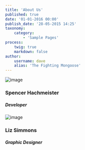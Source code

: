 ```yaml
---
title: 'About Us'
published: true
date: '01-01-2016 00:00'
publish_date: '28-05-2015 14:25'
taxonomy:
    category:
        - 'Sample Pages'
process:
    twig: true
    markdown: false
author:
    username: dave
    alias: 'The Fighting Mongoose'
---
```


<div class="gantry-width-block gantry-width-25">
	<div class="gantry-width-spacer">
		<div class="rt-center">
			<span class="rt-team-img">
				<img src="https://avatars3.githubusercontent.com/u/6370350?s=400&v=4" alt="image" />
			</span>	
			<h3 class="rt-uppercase nomarginbottom">Spencer Hachmeister</h3>
			<h5 class="nomargintop">Developer</h5>
			<div class="rt-staff-social">
				<!--<a href="#"><span class="rt-facebook"></span></a>
				<a href="#"><span class="rt-twitter"></span></a>
				<a href="#"><span class="rt-gplus"></span></a>-->
			</div>
		</div>
	</div>
</div>

<div class="gantry-width-block gantry-width-25">
	<div class="gantry-width-spacer">
		<div class="rt-center">
			<span class="rt-team-img">
				<img src="https://scontent.fapa1-1.fna.fbcdn.net/v/t1.0-9/21463247_10211281855856950_4748714929805495996_n.jpg?_nc_cat=106&_nc_oc=AQlttNPueOyzCQE6k92rrKtNNzAXACSOfjvlgmSBOA1fgyMvQrzWWwxATGAJscDnjvE&_nc_ht=scontent.fapa1-1.fna&oh=f0e3af740ad508005da025457dcfa43a&oe=5DCE9DED" alt="image" />
			</span>	
			<h3 class="rt-uppercase nomarginbottom">Liz Simmons</h3>
			<h5 class="nomargintop">Graphic Designer</h5>
			<div class="rt-staff-social">
				<!--<a href="#"><span class="rt-facebook"></span></a>
				<a href="#"><span class="rt-twitter"></span></a>
				<a href="#"><span class="rt-gplus"></span></a>-->
			</div>			
		</div>
	</div>
</div>

<!--<div class="gantry-width-block gantry-width-25">
	<div class="gantry-width-spacer">
		<div class="rt-center">
			<span class="rt-team-img">
				<img src="gantry-media://rocketlauncher/pages/about-us/img-04.jpg" alt="image" />
			</span>	
			<h3 class="rt-uppercase nomarginbottom">Anna Cruise</h3>
			<h5 class="nomargintop">UX &amp; UI Designer</h5>
			<div class="rt-staff-social">
				<a href="#"><span class="rt-facebook"></span></a>
				<a href="#"><span class="rt-twitter"></span></a>
				<a href="#"><span class="rt-gplus"></span></a>
			</div>			
		</div>
	</div>
</div>

<div class="gantry-width-block gantry-width-25">
	<div class="gantry-width-spacer">
		<div class="rt-center">
			<span class="rt-team-img">
				<img src="gantry-media://rocketlauncher/pages/about-us/img-05.jpg" alt="image" />
			</span>	
			<h3 class="rt-uppercase nomarginbottom">Thomas Davis</h3>
			<h5 class="nomargintop">Graphic Designer</h5>
			<div class="rt-staff-social">
				<a href="#"><span class="rt-facebook"></span></a>
				<a href="#"><span class="rt-twitter"></span></a>
				<a href="#"><span class="rt-gplus"></span></a>
			</div>			
		</div>
	</div>
</div>-->

<div class="clear"></div>